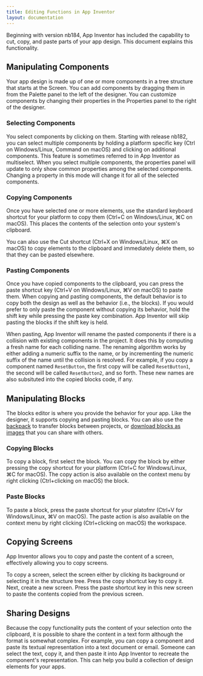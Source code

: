 ```yaml
---
title: Editing Functions in App Inventor
layout: documentation
---
```


Beginning with version nb184, App Inventor has included the capability to cut, copy, and paste parts of your app design. This document explains this functionality.

## Manipulating Components

Your app design is made up of one or more components in a tree structure that starts at the Screen. You can add components by dragging them in from the Palette panel to the left of the designer. You can customize components by changing their properties in the Properties panel to the right of the designer.

### Selecting Components

You select components by clicking on them. Starting with release nb182, you can select multiple components by holding a platform specific key (Ctrl on Windows/Linux, Command on macOS) and clicking on additional components. This feature is sometimes referred to in App Inventor as multiselect. When you select multiple components, the properties panel will update to only show common properties among the selected components. Changing a property in this mode will change it for all of the selected components.

### Copying Components

Once you have selected one or more elements, use the standard keyboard shortcut for your platform to copy them (Ctrl+C on Windows/Linux, ⌘C on macOS). This places the contents of the selection onto your system's clipboard.

You can also use the Cut shortcut (Ctrl+X on Windows/Linux, ⌘X on macOS) to copy elements to the clipboard and immediately delete them, so that they can be pasted elsewhere.

### Pasting Components

Once you have copied components to the clipboard, you can press the paste shortcut key (Ctrl+V on Windows/Linux, ⌘V on macOS) to paste them. When copying and pasting components, the default behavior is to copy both the design as well as the behavior (i.e., the blocks). If you would prefer to only paste the component without copying its behavior, hold the shift key while pressing the paste key combination. App Inventor will skip pasting the blocks if the shift key is held.

When pasting, App Inventor will rename the pasted components if there is a collision with existing components in the project. It does this by computing a fresh name for each colliding name. The renaming algorithm works by either adding a numeric suffix to the name, or by incrementing the numeric suffix of the name until the collision is resolved. For example, if you copy a component named `ResetButton`, the first copy will be called `ResetButton1`, the second will be called `ResetButton2`, and so forth. These new names are also subsituted into the copied blocks code, if any.

## Manipulating Blocks

The blocks editor is where you provide the behavior for your app. Like the designer, it supports copying and pasting blocks. You can also use the [backpack](backpack.html) to transfer blocks between projects, or [download blocks as images](download-pngs.html) that you can share with others.

### Copying Blocks

To copy a block, first select the block. You can copy the block by either pressing the copy shortcut for your platform (Ctrl+C for Windows/Linux, ⌘C for macOS). The copy action is also available on the context menu by right clicking (Ctrl+clicking on macOS) the block.

### Paste Blocks

To paste a block, press the paste shortcut for your platofmr (Ctrl+V for Windows/Linux, ⌘V on macOS). The paste action is also available on the context menu by right clicking (Ctrl+clicking on macOS) the workspace.

## Copying Screens

App Inventor allows you to copy and paste the content of a screen, effectively allowing you to copy screens.

To copy a screen, select the screen either by clicking its background or selecting it in the structure tree. Press the copy shortcut key to copy it. Next, create a new screen. Press the paste shortcut key in this new screen to paste the contents copied from the previous screen.

## Sharing Designs

Because the copy functionality puts the content of your selection onto the clipboard, it is possible to share the content in a text form although the format is somewhat complex. For example, you can copy a component and paste its textual representation into a text document or email. Someone can select the text, copy it, and then paste it into App Inventor to recreate the component's representation. This can help you build a collection of design elements for your apps.
